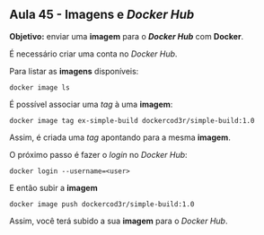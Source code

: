 ## Aula 45 - Imagens e *Docker Hub*

**Objetivo:** enviar uma **imagem** para o ***Docker Hub*** com **Docker**.

É necessário criar uma conta no *Docker Hub*.

Para listar as **imagens** disponíveis:

```shell
docker image ls
```

É possível associar uma *tag* à uma **imagem**:

```shell
docker image tag ex-simple-build dockercod3r/simple-build:1.0
```

Assim, é criada uma *tag* apontando para a mesma **imagem**.

O próximo passo é fazer o *login* no *Docker Hub*:

```shell
docker login --username=<user>
```

E então subir a **imagem**

```shell
docker image push dockercod3r/simple-build:1.0
```

Assim, você terá subido a sua **imagem** para o *Docker Hub*.
